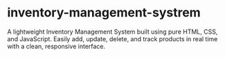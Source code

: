 # inventory-management-systrem
A lightweight Inventory Management System built using pure HTML, CSS, and JavaScript. Easily add, update, delete, and track products in real time with a clean, responsive interface. 
